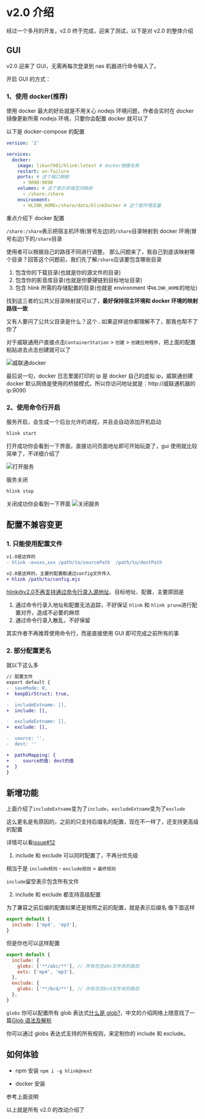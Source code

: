 # v2.0 介绍

经过一个多月的开发，v2.0 终于完成，迎来了测试，以下是对 v2.0 的整体介绍

## GUI

v2.0 迎来了 GUI，无需再每次登录到 nas 机器进行命令输入了。

开启 GUI 的方式：

### 1、使用 docker(推荐)

使用 docker 最大的好处就是不用关心 nodejs 环境问题，作者会实时在 docker 镜像更新所需 nodejs 环境，只要你会配置 docker 就可以了

以下是 docker-compose 的配置

```yaml
version: '2'

services:
  docker:
    image: likun7981/hlink:latest # docker镜像名称
    restart: on-failure
    ports: # 这个端口映射
      - 9090:9090
    volumes: # 这个表示存储空间映射
      - /share:/share
    environment:
      - HLINK_HOME=/share/data/hlinkDocker # 这个是环境变量
```

重点介绍下 docker 配置

`/share:/share`表示把宿主机环境(冒号左边)的`/share`目录映射到 docker 环境(冒号右边)下的`/share`目录

使用者可以根据自己的路径不同进行调整。
那么问题来了，我自己到底该映射哪个目录？回答这个问题前，我们先了解`/share`应该要包含哪些目录

1. 包含你的下载目录(也就是你的源文件的目录)
2. 包含你的影音库目录(也就是你要硬链到目标地址目录)
3. 包含 hlink 所需的存储配置的目录(也就是 environment 中`HLINK_HOME`的地址)

找到这三者的公共父目录映射就可以了，**最好保持宿主环境和 docker 环境的映射路径一致**

又有人要问了公共父目录是什么？这个...如果这样说你都理解不了，那我也帮不了你了

对于威联通用户直接点击`ContainerStation` > `创建` > `创建应用程序`，把上面的配置粘贴进去点击创建就可以了

![威联通docker](/qnap_docker.png)

最后说一句，docker 日志里面打印的 ip 是 docker 自己的虚拟 ip，威联通创建 docker 默认网络是使用的桥接模式，所以你访问地址就是：http://威联通机器的 ip:9090

### 2、使用命令行开启

服务开启，会生成一个后台允许的进程，并且会自动添加开机启动

```bash
hlink start
```

打开成功你会看到一下界面，直接访问页面地址即可开始玩耍了，gui 使用就比较简单了，不详细介绍了

![打开服务](/openServe.png)

服务关闭

```bash
hlink stop
```

关闭成功你会看到一下界面
![关闭服务](/stopServe.png)

## 配置不兼容变更

### 1. 只能使用配置文件

```diff
v1.0是这样的
- hlink -e=xxx,xxx /path/to/sourcePath  /path/to/destPath

v2.0是这样的，主要的配置都通过config文件传入
+ hlink /path/to/config.mjs
```

hlink@v2.0不再支持通过命令行录入源地址、目标地址、配置，主要原因是

1. 通过命令行录入地址和配置无法追踪，不好保证 `hlink` 和 `hlink prune`进行配置对齐，造成不必要的麻烦
2. 通过命令行录入散乱，不好保留

其实作者不再推荐使用命令行，而是直接使用 GUI 即可完成之前所有的事

### 2. 部分配置更名

就以下这么多

```diff
// 配置文件
export default {
-  saveMode: 0,
+  keepDirStruct: true,

-  includeExtname: [],
+  include: [],

-  excludeExtname: [],
+  exclude: [],

-  source: '',
-  dest: ''

+  pathsMapping: {
+     source的值: dest的值
+  }
}

```

## 新增功能

上面介绍了`includeExtname`变为了`include`，`excludeExtname`变为了`exclude`

这么更名是有原因的，之前的只支持后缀名的配置，现在不一样了，还支持更高级的配置

详情可以看[issue#12](https://github.com/likun7981/hlink/issues/12)

1. include 和 exclude 可以同时配置了，不再分优先级

相当于是 `include规则` - `exclude规则` = `最终规则`

`include`留空表示包含所有文件

2. include 和 exclude 都支持高级配置

为了兼容之前后缀的配置如果还是按照之前的配置，就是表示后缀名
像下面这样

```js
export default {
  include: ['mp4', 'mp3'],
}
```

但是你也可以这样配置

```js
export default {
  include: {
    globs: ['**/abc/**'], // 所有包含abc文件夹的路劲
    exts: ['mp4', 'mp3'],
  },
  exclude: {
    globs: ['**/bcd/**'], // 所有包含bcd文件夹的路劲
  },
}
```

`globs` 你可以配置所有 glob 表达式[什么是 glob?](<https://en.wikipedia.org/wiki/Glob_(programming)>)，中文的介绍网络上随意找了一篇[Glob 语法及解析](https://www.jianshu.com/p/d7a97b17ee5a)

你可以通过 globs 表达式支持的所有规则，来定制你的 include 和 exclude。

## 如何体验

- npm 安装
  `npm i -g hlink@next`

- docker 安装

参考上面说明

以上就是所有 v2.0 的改动介绍了
